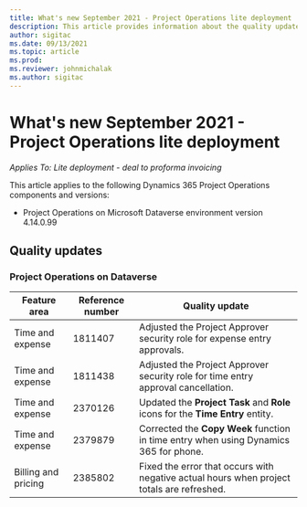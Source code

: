 ```yaml
---
title: What's new September 2021 - Project Operations lite deployment
description: This article provides information about the quality updates available in the September 2021 release of Project Operations lite deployment.
author: sigitac
ms.date: 09/13/2021
ms.topic: article
ms.prod:
ms.reviewer: johnmichalak
ms.author: sigitac
---
```


# What's new September 2021 - Project Operations lite deployment

_Applies To: Lite deployment - deal to proforma invoicing_

This article applies to the following Dynamics 365 Project Operations components and versions:

  - Project Operations on Microsoft Dataverse environment version 4.14.0.99


## Quality updates

### Project Operations on Dataverse


| **Feature area** | **Reference number** | **Quality update** |
| --- | --- | --- |
| Time and expense | 1811407 | Adjusted the Project Approver security role for expense entry approvals. |
| Time and expense | 1811438 | Adjusted the Project Approver security role for time entry approval cancellation. |
| Time and expense | 2370126 | Updated the **Project Task** and **Role** icons for the **Time Entry** entity. |
| Time and expense | 2379879 | Corrected the **Copy Week** function in time entry when using Dynamics 365 for phone. |
| Billing and pricing | 2385802 | Fixed the error that occurs with negative actual hours when project totals are refreshed.|
